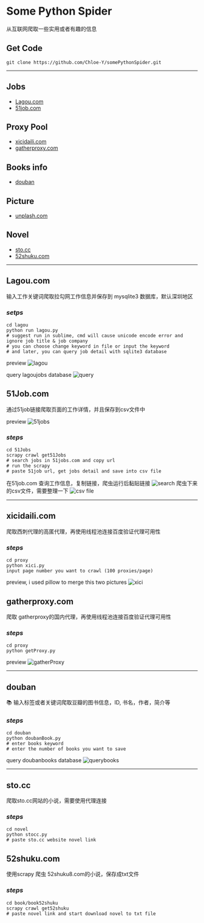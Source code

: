 # Some Python Spider
从互联网爬取一些实用或者有趣的信息

## Get Code

 ``` 
 git clone https://github.com/Chloe-Y/somePythonSpider.git
 ```
------
## Jobs
- [Lagou.com](#lagoucom) 
- [51job.com](#51jobcom)

## Proxy Pool
* [xicidaili.com](#xicidailicom)
* [gatherproxy.com](#gatherproxycom)

## Books info
* [douban](#douban) 

## Picture
* [unplash.com](#unplashcom)

## Novel
* [sto.cc](#stocc)
* [52shuku.com](#52shukucom)

------
## Lagou.com
输入工作关键词爬取拉勾网工作信息并保存到 mysqlite3 数据库，默认深圳地区

### *setps*
```
cd lagou
python run lagou.py 
# suggest run in sublime, cmd will cause unicode encode error and ignore job title & job company 
# you can choose change keyword in file or input the keyword
# and later, you can query job detail with sqlite3 database
```
preview
![lagou](https://github.com/Chloe-Y/somePythonSpider/blob/master/demo/lagou.png)

query lagoujobs database
![query](https://github.com/Chloe-Y/somePythonSpider/blob/master/demo/query.png)
 

## 51Job.com
通过51job链接爬取页面的工作详情，并且保存到csv文件中

preview
 ![51jobs](https://github.com/Chloe-Y/somePythonSpider/blob/master/demo/51jobs.png)

### *steps*
 ```
 cd 51Jobs
 scrapy crawl get51Jobs
 # search jobs in 51jobs.com and copy url
 # run the scrapy
 # paste 51job url, get jobs detail and save into csv file
 ```
 在51job.com 查询工作信息，复制链接，爬虫运行后黏贴链接
 ![search](https://github.com/Chloe-Y/somePythonSpider/blob/master/demo/search.gif)
 爬虫下来的csv文件，需要整理一下
 ![csv file](https://github.com/Chloe-Y/somePythonSpider/blob/master/demo/data.gif)
 
 ------
## xicidaili.com
爬取西刺代理的高匿代理，再使用线程池连接百度验证代理可用性

### *steps*
 ```
 cd proxy
 python xici.py
 input page number you want to crawl (100 proxies/page)
 ```
preview, i used pillow to merge this two pictures
![xici](https://github.com/Chloe-Y/somePythonSpider/blob/master/demo/getxici.png)

## gatherproxy.com
爬取 gatherproxy的国内代理，再使用线程池连接百度验证代理可用性

### *steps*
 ```
 cd proxy
 python getProxy.py
 ```
 preview
![gatherProxy](https://github.com/Chloe-Y/somePythonSpider/blob/master/demo/getproxy.png)
 
 ------
## douban
:books: 输入标签或者关键词爬取豆瓣的图书信息，ID, 书名，作者，简介等
 
### *steps* 
 ```
 cd douban
 python doubanBook.py
 # enter books keyword
 # enter the number of books you want to save
 ```
 query doubanbooks database
 ![querybooks](https://github.com/Chloe-Y/somePythonSpider/blob/master/demo/querybooks.png)
 
 ------
## sto.cc
爬取sto.cc网站的小说，需要使用代理连接
 
### *steps* 
```
cd novel
python stocc.py
# paste sto.cc website novel link
```

## 52shuku.com
使用scrapy 爬虫 52shuku8.com的小说，保存成txt文件

### *steps*
```
cd book/book52shuku
scrapy crawl get52shuku
# paste novel link and start download novel to txt file
